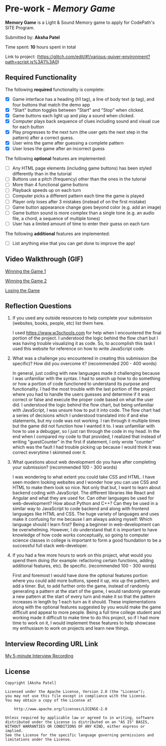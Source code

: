 # Pre-work - *Memory Game*

**Memory Game** is a Light & Sound Memory game to apply for CodePath's SITE Program. 

Submitted by: **Aksha Patel**

Time spent: **10** hours spent in total

Link to project: (https://glitch.com/edit/#!/various-quiver-environment?path=script.js%3A1%3A0)

## Required Functionality

The following **required** functionality is complete:

* [x] Game interface has a heading (h1 tag), a line of body text (p tag), and four buttons that match the demo app
* [x] "Start" button toggles between "Start" and "Stop" when clicked. 
* [x] Game buttons each light up and play a sound when clicked. 
* [x] Computer plays back sequence of clues including sound and visual cue for each button
* [x] Play progresses to the next turn (the user gets the next step in the pattern) after a correct guess. 
* [x] User wins the game after guessing a complete pattern
* [x] User loses the game after an incorrect guess

The following **optional** features are implemented:

* [ ] Any HTML page elements (including game buttons) has been styled differently than in the tutorial
* [ ] Buttons use a pitch (frequency) other than the ones in the tutorial
* [ ] More than 4 functional game buttons
* [ ] Playback speeds up on each turn
* [ ] Computer picks a different pattern each time the game is played
* [ ] Player only loses after 3 mistakes (instead of on the first mistake)
* [ ] Game button appearance change goes beyond color (e.g. add an image)
* [ ] Game button sound is more complex than a single tone (e.g. an audio file, a chord, a sequence of multiple tones)
* [ ] User has a limited amount of time to enter their guess on each turn

The following **additional** features are implemented:

- [ ] List anything else that you can get done to improve the app!

## Video Walkthrough (GIF)



[Winning the Game 1](https://i.imgur.com/Ew4Z55B.gif)

[Winning the Game 2](https://i.imgur.com/bmcTbHG.gif)

[Losing the Game](https://i.imgur.com/n9zqvnC.gif)


## Reflection Questions
1. If you used any outside resources to help complete your submission (websites, books, people, etc) list them here. 

    I used https://www.w3schools.com for help when I encountered the final portion of the project. I understood the logic behind the flow chart but I was having trouble visualizing it as code. So, to accomplish this task I used this website for reference on how to write JavaScript code.
2. What was a challenge you encountered in creating this submission (be specific)? How did you overcome it? (recommended 200 - 400 words) 

    In general, just coding with new languages made it challenging because I was unfamiliar with the syntax. I had to search up how to do something or how a portion of code functioned to understand its purpose and functionality. I had the most trouble with the last portion of the project where you had to handle the users guesses and determine if it was correct or false and execute the proper code based on what the user did. I understood the logic behind the flow chart, but being unfamiliar with JavaScript, I was unsure how to put it into code. The flow chart had a series of decisions which I understood translated into if and else statements, but my code was not working. I ran through it multiple times but the game did not function how I wanted it to. I was unfamiliar with how to use a debugger, so I just ran through the code in my head. In the end when I compared my code to that provided, I realized that instead of writing "guestCounter" in the first if statement, I only wrote "counter" which was the fault I had trouble picking up because I would think it was correct everytime I skimmed over it.

3. What questions about web development do you have after completing your submission? (recommended 100 - 300 words) 

    I was wondering to what extent you could take CSS and HTML. I have seen modern looking websites and I wonder how you can use CSS and HTML to make them look so nice. Not only that but, I want to learn about backend coding with JavaScript. The different libraries like React and Angular and what they are used for. Can other languages be used for web-development? How about Python and C++? Can they be used in a similar way to JavaScript to code backend and along with frontend languages like HTML and CSS. The huge variety of languages and uses make it confusing for me because I am always asking myself: Which language should I learn first? Being a beginner in web-development can be overwhelming. However, I do understand that it is important to have knowledge of how code works conceptually, so going to computer science classes in college is important to form a good foundation to be a successful full stack web-developer.

4. If you had a few more hours to work on this project, what would you spend them doing (for example: refactoring certain functions, adding additional features, etc). Be specific. (recommended 100 - 300 words) 

    First and foremost I would have done the optional features portion where you could add more buttons, speed it up, mix up the pattern, and add a timer. But, to add further onto the game, instead of randomly generating a pattern at the start of the game, I would randomly generate a new pattern at the start of every turn and make it so that the pattern increases in length by 1 each turn as it should. These implementations along with the optional features suggested by you would make the game difficult and appeal to more people. Being a full time college student and working made it difficult to make time to do this project, so if I had more time to work on it, I would implement these features to help showcase my enthusiasm to work on projects and learn new things.

## Interview Recording URL Link

[My 5-minute Interview Recording](https://vimeo.com/694092352)


## License

    Copyright [Aksha Patel]

    Licensed under the Apache License, Version 2.0 (the "License");
    you may not use this file except in compliance with the License.
    You may obtain a copy of the License at

        http://www.apache.org/licenses/LICENSE-2.0

    Unless required by applicable law or agreed to in writing, software
    distributed under the License is distributed on an "AS IS" BASIS,
    WITHOUT WARRANTIES OR CONDITIONS OF ANY KIND, either express or implied.
    See the License for the specific language governing permissions and
    limitations under the License.
